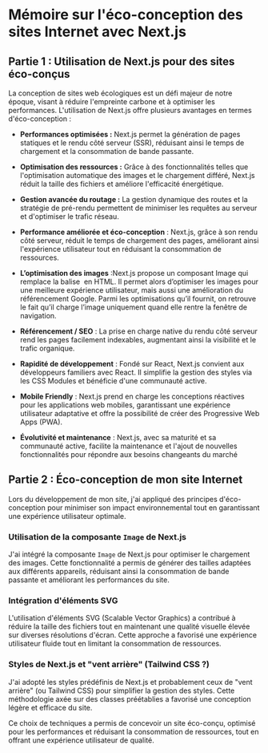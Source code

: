 # Mémoire sur l'éco-conception des sites Internet avec Next.js

## Partie 1 : Utilisation de Next.js pour des sites éco-conçus

La conception de sites web écologiques est un défi majeur de notre époque, visant à réduire l'empreinte carbone et à optimiser les performances. L'utilisation de Next.js offre plusieurs avantages en termes d'éco-conception :

- **Performances optimisées :** Next.js permet la génération de pages statiques et le rendu côté serveur (SSR), réduisant ainsi le temps de chargement et la consommation de bande passante.

- **Optimisation des ressources :** Grâce à des fonctionnalités telles que l'optimisation automatique des images et le chargement différé, Next.js réduit la taille des fichiers et améliore l'efficacité énergétique.

- **Gestion avancée du routage :** La gestion dynamique des routes et la stratégie de pré-rendu permettent de minimiser les requêtes au serveur et d'optimiser le trafic réseau.
- **Performance améliorée et éco-conception** : Next.js, grâce à son rendu côté serveur, réduit le temps de chargement des pages, améliorant ainsi l'expérience utilisateur tout en réduisant la consommation de ressources.
- **L’optimisation des images** :Next.js propose un composant Image qui remplace la balise <img> en HTML. Il permet alors d’optimiser les images pour une meilleure expérience utilisateur, mais aussi une amélioration du référencement Google. Parmi les optimisations qu’il fournit, on retrouve le fait qu’il charge l’image uniquement quand elle rentre la fenêtre de navigation.
- **Référencement / SEO** : La prise en charge native du rendu côté serveur rend les pages facilement indexables, augmentant ainsi la visibilité et le trafic organique.
- **Rapidité de développement** : Fondé sur React, Next.js convient aux développeurs familiers avec React. Il simplifie la gestion des styles via les CSS Modules et bénéficie d'une communauté active.
- **Mobile Friendly** : Next.js prend en charge les conceptions réactives pour les applications web mobiles, garantissant une expérience utilisateur adaptative et offre la possibilité de créer des Progressive Web Apps (PWA).
- **Évolutivité et maintenance** : Next.js, avec sa maturité et sa communauté active, facilite la maintenance et l'ajout de nouvelles fonctionnalités pour répondre aux besoins changeants du marché

## Partie 2 : Éco-conception de mon site Internet

Lors du développement de mon site, j'ai appliqué des principes d'éco-conception pour minimiser son impact environnemental tout en garantissant une expérience utilisateur optimale.

### Utilisation de la composante `Image` de Next.js

J'ai intégré la composante `Image` de Next.js pour optimiser le chargement des images. Cette fonctionnalité a permis de générer des tailles adaptées aux différents appareils, réduisant ainsi la consommation de bande passante et améliorant les performances du site.

### Intégration d'éléments SVG

L'utilisation d'éléments SVG (Scalable Vector Graphics) a contribué à réduire la taille des fichiers tout en maintenant une qualité visuelle élevée sur diverses résolutions d'écran. Cette approche a favorisé une expérience utilisateur fluide tout en limitant la consommation de ressources.

### Styles de Next.js et "vent arrière" (Tailwind CSS ?)

J'ai adopté les styles prédéfinis de Next.js et probablement ceux de "vent arrière" (ou Tailwind CSS) pour simplifier la gestion des styles. Cette méthodologie axée sur des classes préétablies a favorisé une conception légère et efficace du site.

Ce choix de techniques a permis de concevoir un site éco-conçu, optimisé pour les performances et réduisant la consommation de ressources, tout en offrant une expérience utilisateur de qualité.
